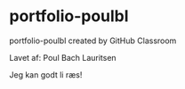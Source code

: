 # portfolio-poulbl
portfolio-poulbl created by GitHub Classroom

Lavet af: Poul Bach Lauritsen

Jeg kan godt li ræs!
